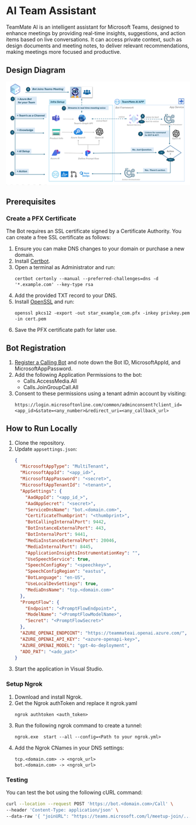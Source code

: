 # AI Team Assistant

TeamMate AI is an intelligent assistant for Microsoft Teams, designed to enhance meetings by providing real-time insights, suggestions, and action items based on live conversations. It can access private context, such as design documents and meeting notes, to deliver relevant recommendations, making meetings more focused and productive.

## Design Diagram

![Design Diagram](./images/design_diagram.png)


## Prerequisites

### Create a PFX Certificate

The Bot requires an SSL certificate signed by a Certificate Authority. You can create a free SSL certificate as follows:

1. Ensure you can make DNS changes to your domain or purchase a new domain.
2. Install [Certbot](https://certbot.eff.org/instructions?ws=other&os=windows).
3. Open a terminal as Administrator and run:
    ```
    certbot certonly --manual --preferred-challenges=dns -d '*.example.com' --key-type rsa
    ```
4. Add the provided TXT record to your DNS.
5. Install [OpenSSL](https://slproweb.com/products/Win32OpenSSL.html) and run:
    ```
    openssl pkcs12 -export -out star_example_com.pfx -inkey privkey.pem -in cert.pem
    ```
6. Save the PFX certificate path for later use.

## Bot Registration

1. [Register a Calling Bot](https://microsoftgraph.github.io/microsoft-graph-comms-samples/docs/articles/calls/register-calling-bot.html) and note down the Bot ID, MicrosoftAppId, and MicrosoftAppPassword.
2. Add the following Application Permissions to the bot:
    - Calls.AccessMedia.All
    - Calls.JoinGroupCall.All
3. Consent to these permissions using a tenant admin account by visiting:
    ```
    https://login.microsoftonline.com/common/adminconsent?client_id=<app_id>&state=<any_number>&redirect_uri=<any_callback_url>
    ```

## How to Run Locally

1. Clone the repository.
2. Update `appsettings.json`:
    ```json
    {
	  "MicrosoftAppType": "MultiTenant",
	  "MicrosoftAppId": "<app_id>",
	  "MicrosoftAppPassword": "<secret>",
	  "MicrosoftAppTenantId": "<tenant>",
	  "AppSettings": {
		"AadAppId": "<app_id_>",
		"AadAppSecret": "<secret>",
		"ServiceDnsName": "bot.<domain.com>",
		"CertificateThumbprint": "<thumbprint>",
		"BotCallingInternalPort": 9442,
		"BotInstanceExternalPort": 443,
		"BotInternalPort": 9441,
		"MediaInstanceExternalPort": 20046,
		"MediaInternalPort": 8445,
		"ApplicationInsightsInstrumentationKey": "",
		"UseSpeechService": true,
		"SpeechConfigKey": "<speechkey>",
		"SpeechConfigRegion": "eastus",
		"BotLanguage": "en-US",
		"UseLocalDevSettings": true,
		"MediaDnsName": "tcp.<domain.com>"
	  },
	  "PromptFlow": {
		"Endpoint": "<PromptFlowEndpoint>",
		"ModelName": "<PromptFlowModelName>",
		"Secret": "<PromptFlowSecret>"
	  },
	  "AZURE_OPENAI_ENDPOINT": "https://teammateai.openai.azure.com/",
	  "AZURE_OPENAI_API_KEY": "<azure-openapi-key>",
	  "AZURE_OPENAI_MODEL": "gpt-4o-deployment",
	  "ADO_PAT": "<ado_pat>"
	}
    ```
3. Start the application in Visual Studio.

### Setup Ngrok

1. Download and install Ngrok.
2. Get the Ngrok authToken and replace it ngrok.yaml
	```
	ngrok authtoken <auth_token>
	```
3. Run the following ngrok command to create a tunnel:
	```
	ngrok.exe  start --all --config=<Path to your ngrok.yml>
	```
4. Add the Ngrok CNames in your DNS settings:
	```
	tcp.<domain.com> -> <ngrok_url>
	bot.<domain.com> -> <ngrok_url>
	```

### Testing

You can test the bot using the following cURL command:
```bash
curl --location --request POST 'https://bot.<domain.com>/Call' \
--header 'Content-Type: application/json' \
--data-raw '{ "joinURL": "https://teams.microsoft.com/l/meetup-join/..." }'
```

